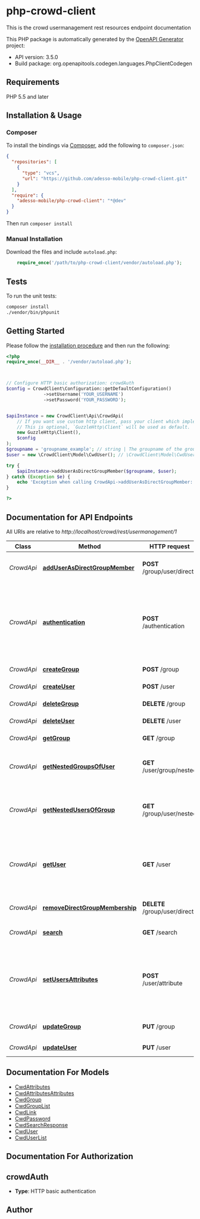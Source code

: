 # php-crowd-client

This is the crowd usermanagement rest resources endpoint documentation

This PHP package is automatically generated by the [OpenAPI Generator](https://openapi-generator.tech) project:

- API version: 3.5.0
- Build package: org.openapitools.codegen.languages.PhpClientCodegen

## Requirements

PHP 5.5 and later

## Installation & Usage

### Composer

To install the bindings via [Composer](http://getcomposer.org/), add the following to `composer.json`:

```json
{
  "repositories": [
    {
      "type": "vcs",
      "url": "https://github.com/adesso-mobile/php-crowd-client.git"
    }
  ],
  "require": {
    "adesso-mobile/php-crowd-client": "*@dev"
  }
}
```

Then run `composer install`

### Manual Installation

Download the files and include `autoload.php`:

```php
    require_once('/path/to/php-crowd-client/vendor/autoload.php');
```

## Tests

To run the unit tests:

```bash
composer install
./vendor/bin/phpunit
```

## Getting Started

Please follow the [installation procedure](#installation--usage) and then run the following:

```php
<?php
require_once(__DIR__ . '/vendor/autoload.php');



// Configure HTTP basic authorization: crowdAuth
$config = CrowdClient\Configuration::getDefaultConfiguration()
              ->setUsername('YOUR_USERNAME')
              ->setPassword('YOUR_PASSWORD');


$apiInstance = new CrowdClient\Api\CrowdApi(
    // If you want use custom http client, pass your client which implements `GuzzleHttp\ClientInterface`.
    // This is optional, `GuzzleHttp\Client` will be used as default.
    new GuzzleHttp\Client(),
    $config
);
$groupname = 'groupname_example'; // string | The groupname of the group you want to add the user to
$user = new \CrowdClient\Model\CwdUser(); // \CrowdClient\Model\CwdUser | A User object of the user you want to add. Only 'name' must be set.

try {
    $apiInstance->addUserAsDirectGroupMember($groupname, $user);
} catch (Exception $e) {
    echo 'Exception when calling CrowdApi->addUserAsDirectGroupMember: ', $e->getMessage(), PHP_EOL;
}

?>
```

## Documentation for API Endpoints

All URIs are relative to *http://localhost/crowd/rest/usermanagement/1*

Class | Method | HTTP request | Description
------------ | ------------- | ------------- | -------------
*CrowdApi* | [**addUserAsDirectGroupMember**](docs/Api/CrowdApi.md#adduserasdirectgroupmember) | **POST** /group/user/direct | Adds user as direct member of group
*CrowdApi* | [**authentication**](docs/Api/CrowdApi.md#authentication) | **POST** /authentication | Authenticates a user. Does not generate an SSO token. For SSO please take a look at the SSO token resource.
*CrowdApi* | [**createGroup**](docs/Api/CrowdApi.md#creategroup) | **POST** /group | Adds a new group.
*CrowdApi* | [**createUser**](docs/Api/CrowdApi.md#createuser) | **POST** /user | Creates a new user
*CrowdApi* | [**deleteGroup**](docs/Api/CrowdApi.md#deletegroup) | **DELETE** /group | Deletes a group
*CrowdApi* | [**deleteUser**](docs/Api/CrowdApi.md#deleteuser) | **DELETE** /user | Removes a user.
*CrowdApi* | [**getGroup**](docs/Api/CrowdApi.md#getgroup) | **GET** /group | Retrieves a group
*CrowdApi* | [**getNestedGroupsOfUser**](docs/Api/CrowdApi.md#getnestedgroupsofuser) | **GET** /user/group/nested | Retrieves the groups that the user is a nested member of
*CrowdApi* | [**getNestedUsersOfGroup**](docs/Api/CrowdApi.md#getnestedusersofgroup) | **GET** /group/user/nested | Retrieves the users that are nested members of the specified group
*CrowdApi* | [**getUser**](docs/Api/CrowdApi.md#getuser) | **GET** /user | Retrieves the user details. Either username or key query parameter must be present.
*CrowdApi* | [**removeDirectGroupMembership**](docs/Api/CrowdApi.md#removedirectgroupmembership) | **DELETE** /group/user/direct | Removes the user membership.
*CrowdApi* | [**search**](docs/Api/CrowdApi.md#search) | **GET** /search | searches for a specific entity-type
*CrowdApi* | [**setUsersAttributes**](docs/Api/CrowdApi.md#setusersattributes) | **POST** /user/attribute | Stores the user attributes. Attribute values will not be overwritten if not specified in attributes.
*CrowdApi* | [**updateGroup**](docs/Api/CrowdApi.md#updategroup) | **PUT** /group | Updates an existing group
*CrowdApi* | [**updateUser**](docs/Api/CrowdApi.md#updateuser) | **PUT** /user | Updates a user


## Documentation For Models

 - [CwdAttributes](docs/Model/CwdAttributes.md)
 - [CwdAttributesAttributes](docs/Model/CwdAttributesAttributes.md)
 - [CwdGroup](docs/Model/CwdGroup.md)
 - [CwdGroupList](docs/Model/CwdGroupList.md)
 - [CwdLink](docs/Model/CwdLink.md)
 - [CwdPassword](docs/Model/CwdPassword.md)
 - [CwdSearchResponse](docs/Model/CwdSearchResponse.md)
 - [CwdUser](docs/Model/CwdUser.md)
 - [CwdUserList](docs/Model/CwdUserList.md)


## Documentation For Authorization



## crowdAuth


- **Type**: HTTP basic authentication


## Author



